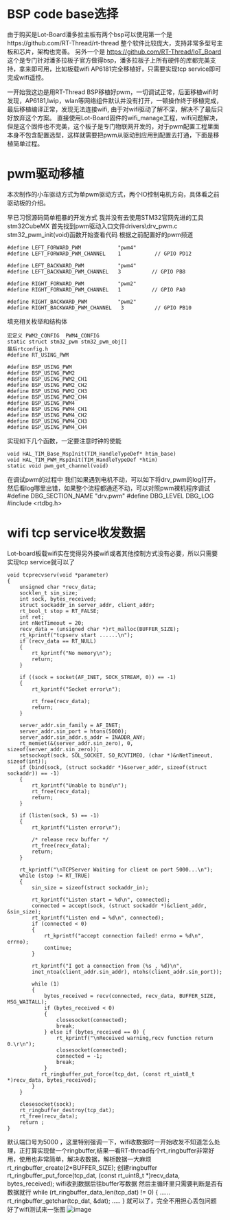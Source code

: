 # BSP code base选择
由于购买是Lot-Board潘多拉主板有两个bsp可以使用第一个是https://github.com/RT-Thread/rt-thread
整个软件比较庞大，支持非常多型号主板和芯片，架构也完善。
另外一个是 https://github.com/RT-Thread/IoT_Board
这个是专门针对潘多拉板子官方做得bsp，潘多拉板子上所有硬件的库都完美支持，拿来即可用，比如板载wifi AP6181完全移植好，只需要实现tcp service即可完成wifi遥控。

一开始我这边是用RT-Thread BSP移植好pwm，一切调试正常，后面移植wifi时发现，AP6181,lwip，wlan等网络组件默认并没有打开，一顿操作终于移植完成，最后移植编译正常，发现无法连接wifi, 由于对wifi驱动了解不深，解决不了最后只好放弃这个方案。
直接使用Lot-Board固件的wifi_manage工程，wifi问题解决，但是这个固件也不完美，这个板子是专门物联网开发的，对于pwm配置工程里面本身不包含配置选型，这样就需要把pwm从驱动到应用到配置去打通，下面是移植简单过程。

# pwm驱动移植
本次制作的小车驱动方式为单pwm驱动方式，两个IO控制电机方向，具体看之前驱动板的介绍。

早已习惯源码简单粗暴的开发方式 我并没有去使用STM32官网先进的工具stm32CubeMX
首先找到pwm驱动入口文件drivers\drv_pwm.c
stm32_pwm_init(void)函数开始查看代码
根据之前配置好的pwm频道
```
#define LEFT_FORWARD_PWM            "pwm4"
#define LEFT_FORWARD_PWM_CHANNEL    1           // GPIO PD12

#define LEFT_BACKWARD_PWM           "pwm4"   
#define LEFT_BACKWARD_PWM_CHANNEL   3          // GPIO PB8

#define RIGHT_FORWARD_PWM           "pwm2"
#define RIGHT_FORWARD_PWM_CHANNEL   1          // GPIO PA0

#define RIGHT_BACKWARD_PWM          "pwm2"
#define RIGHT_BACKWARD_PWM_CHANNEL   3          // GPIO PB10

````
填充相关枚举和结构体
````
宏定义 PWM2_CONFIG  PWM4_CONFIG
static struct stm32_pwm stm32_pwm_obj[] 
最后rtconfig.h
#define RT_USING_PWM

#define BSP_USING_PWM
#define BSP_USING_PWM2
#define BSP_USING_PWM2_CH1
#define BSP_USING_PWM2_CH2
#define BSP_USING_PWM2_CH3
#define BSP_USING_PWM2_CH4
#define BSP_USING_PWM4
#define BSP_USING_PWM4_CH1
#define BSP_USING_PWM4_CH2
#define BSP_USING_PWM4_CH3
#define BSP_USING_PWM4_CH4

````
实现如下几个函数，一定要注意时钟的使能

````
void HAL_TIM_Base_MspInit(TIM_HandleTypeDef* htim_base)
void HAL_TIM_PWM_MspInit(TIM_HandleTypeDef *htim)
static void pwm_get_channel(void)
````

在调试pwm的过程中 我们如果遇到电机不动，可以如下将drv_pwm的log打开，然后看log哪里出错，如果整个流程都通还不动，可以对照pwm裸机程序调试
    #define DBG_SECTION_NAME     "drv.pwm"
    #define DBG_LEVEL     DBG_LOG
    #include <rtdbg.h>

# wifi tcp service收发数据
Lot-board板载wifi实在觉得另外接wifi或者其他控制方式没有必要，所以只需要实现tcp service就可以了
````
void tcprecvserv(void *parameter)
{
    unsigned char *recv_data; 
    socklen_t sin_size;
    int sock, bytes_received;
    struct sockaddr_in server_addr, client_addr;
    rt_bool_t stop = RT_FALSE;
    int ret;
    int nNetTimeout = 20;
    recv_data = (unsigned char *)rt_malloc(BUFFER_SIZE);
    rt_kprintf("tcpserv start ......\n");
    if (recv_data == RT_NULL)
    {
        rt_kprintf("No memory\n");
        return;
    }

    if ((sock = socket(AF_INET, SOCK_STREAM, 0)) == -1)
    {
        rt_kprintf("Socket error\n");

        rt_free(recv_data);
        return;
    }

    server_addr.sin_family = AF_INET;
    server_addr.sin_port = htons(5000);
    server_addr.sin_addr.s_addr = INADDR_ANY;
    rt_memset(&(server_addr.sin_zero), 0, sizeof(server_addr.sin_zero));
    setsockopt(sock, SOL_SOCKET, SO_RCVTIMEO, (char *)&nNetTimeout, sizeof(int)); 
    if (bind(sock, (struct sockaddr *)&server_addr, sizeof(struct sockaddr)) == -1)
    {
        rt_kprintf("Unable to bind\n");
        rt_free(recv_data);
        return;
    }

    if (listen(sock, 5) == -1)
    {
        rt_kprintf("Listen error\n");

        /* release recv buffer */
        rt_free(recv_data);
        return;
    }

    rt_kprintf("\nTCPServer Waiting for client on port 5000...\n");
    while (stop != RT_TRUE)
    {
        sin_size = sizeof(struct sockaddr_in);

        rt_kprintf("Listen start = %d\n", connected);
        connected = accept(sock, (struct sockaddr *)&client_addr, &sin_size);
        rt_kprintf("Listen end = %d\n", connected);
        if (connected < 0)
        {
            rt_kprintf("accept connection failed! errno = %d\n", errno);
            continue;
        }

        rt_kprintf("I got a connection from (%s , %d)\n",
        inet_ntoa(client_addr.sin_addr), ntohs(client_addr.sin_port));

        while (1)
        {
            bytes_received = recv(connected, recv_data, BUFFER_SIZE, MSG_WAITALL);
            if (bytes_received < 0)
            {
                closesocket(connected);
                break;
            } else if (bytes_received == 0) {
                rt_kprintf("\nReceived warning,recv function return 0.\r\n");
                closesocket(connected);
                connected = -1;
                break;
            }
           rt_ringbuffer_put_force(tcp_dat, (const rt_uint8_t *)recv_data, bytes_received);
        }
    }

    closesocket(sock);
    rt_ringbuffer_destroy(tcp_dat);
    rt_free(recv_data);
    return ;
}
````

默认端口号为5000 ，这里特别强调一下，wifi收数据时一开始收发不知道怎么处理，正打算实现做一个ringbuffer,结果一看RT-thread有个rt_ringbuffer非常好用，使用也非常简单，解决收数据，解析数据一大麻烦
rt_ringbuffer_create(2*BUFFER_SIZE); 创建ringbuffer
rt_ringbuffer_put_force(tcp_dat, (const rt_uint8_t *)recv_data, bytes_received);  wifi收到数据后往buffer写数据
然后主循环里只需要判断是否有数据就行
    while (rt_ringbuffer_data_len(tcp_dat) != 0) {
        ......
        rt_ringbuffer_getchar(tcp_dat, &dat);
        .....
        }
就可以了，完全不用担心丢包问题
好了wifi测试来一张图
![image](pic/tcp_service_test.png)




